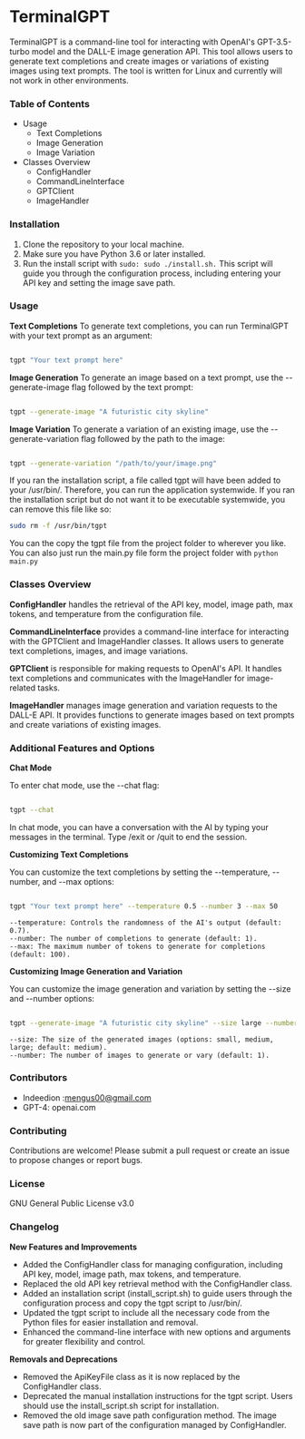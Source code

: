 # TerminalGPT

TerminalGPT is a command-line tool for interacting with OpenAI's GPT-3.5-turbo model and the DALL-E image generation API. This tool allows users to generate text completions and create images or variations of existing images using text prompts. The tool is written for Linux and currently will not work in other environments.

### Table of Contents

- Usage
   - Text Completions
   - Image Generation
   - Image Variation
- Classes Overview
   - ConfigHandler
   - CommandLineInterface
   - GPTClient
   - ImageHandler

### Installation

   1. Clone the repository to your local machine.
   2. Make sure you have Python 3.6 or later installed.
   3. Run the install script with ```sudo: sudo ./install.sh.``` This script will guide you through the configuration process, including entering your API key and setting the image save path.

### Usage

**Text Completions**
To generate text completions, you can run TerminalGPT with your text prompt as an argument:

```bash

tgpt "Your text prompt here"
```
**Image Generation**
To generate an image based on a text prompt, use the --generate-image flag followed by the text prompt:

```bash

tgpt --generate-image "A futuristic city skyline"
```
**Image Variation**
To generate a variation of an existing image, use the --generate-variation flag followed by the path to the image:

```bash

tgpt --generate-variation "/path/to/your/image.png"
```
If you ran the installation script, a file called tgpt will have been added to your /usr/bin/. Therefore, you can run the application systemwide. If you ran the installation script but do not want it to be executable systemwide, you can remove this file like so:
```bash
sudo rm -f /usr/bin/tgpt
```
You can the copy the tgpt file from the project folder to wherever you like. You can also just run the main.py file form the project folder with ```python main.py```

### Classes Overview

**ConfigHandler** handles the retrieval of the API key, model, image path, max tokens, and temperature from the configuration file.

**CommandLineInterface** provides a command-line interface for interacting with the GPTClient and ImageHandler classes. It allows users to generate text completions, images, and image variations.

**GPTClient** is responsible for making requests to OpenAI's API. It handles text completions and communicates with the ImageHandler for image-related tasks.

**ImageHandler** manages image generation and variation requests to the DALL-E API. It provides functions to generate images based on text prompts and create variations of existing images.

### Additional Features and Options

**Chat Mode**

To enter chat mode, use the --chat flag:

```bash

tgpt --chat
```
In chat mode, you can have a conversation with the AI by typing your messages in the terminal. Type /exit or /quit to end the session.

**Customizing Text Completions**

You can customize the text completions by setting the --temperature, --number, and --max options:

```bash

tgpt "Your text prompt here" --temperature 0.5 --number 3 --max 50
```
    --temperature: Controls the randomness of the AI's output (default: 0.7).
    --number: The number of completions to generate (default: 1).
    --max: The maximum number of tokens to generate for completions (default: 100).

**Customizing Image Generation and Variation**

You can customize the image generation and variation by setting the --size and --number options:

```bash

tgpt --generate-image "A futuristic city skyline" --size large --number 3
```
    --size: The size of the generated images (options: small, medium, large; default: medium).
    --number: The number of images to generate or vary (default: 1).

### Contributors

- Indeedion :mengus00@gmail.com
- GPT-4: openai.com

### Contributing

Contributions are welcome! Please submit a pull request or create an issue to propose changes or report bugs.

### License

GNU General Public License v3.0

### Changelog
**New Features and Improvements**

   - Added the ConfigHandler class for managing configuration, including API key, model, image path, max tokens, and temperature.
   - Replaced the old API key retrieval method with the ConfigHandler class.
   - Added an installation script (install_script.sh) to guide users through the configuration process and copy the tgpt script to /usr/bin/.
   - Updated the tgpt script to include all the necessary code from the Python files for easier installation and removal.
   - Enhanced the command-line interface with new options and arguments for greater flexibility and control.

**Removals and Deprecations**

   - Removed the ApiKeyFile class as it is now replaced by the ConfigHandler class.
   - Deprecated the manual installation instructions for the tgpt script. Users should use the install_script.sh script for installation.
   - Removed the old image save path configuration method. The image save path is now part of the configuration managed by ConfigHandler.
